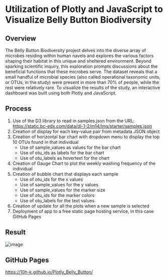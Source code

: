 # Utilization of Plotly and JavaScript to Visualize Belly Button Biodiversity #
## Overview ##

The Belly Button Biodiversity project delves into the diverse array of microbes residing within human navels and explores the various factors shaping their habitat in this unique and sheltered environment. Beyond sparking scientific inquiry, this exploration prompts discussions about the beneficial functions that these microbes serve. The dataset reveals that a small handful of microbial species (also called operational taxonomic units, or OTUs, in the study) were present in more than 70% of people, while the rest were relatively rare. To visualize the results of the study, an interactive dashboard was built using both Plotly and JavaScript.

## Process ##

1. Use of the D3 library to read in samples.json from the URL: https://static.bc-edx.com/data/dl-1-2/m14/lms/starter/samples.json
2. Creation of display for each key-value pair from metadata JSON object
3. Creation of horizontal bar chart with dropdown menu to display the top 10 OTUs found in that individual
    - Use of sample_values as values for the bar chart
    - Use of otu_ids as labels for the bar chart
    - Use of otu_labels as hovertext for the chart
4. Creation of Gauge Chart to plot the weekly washing frequency of the individual
5. Creation of bubble chart that displays each sample
    - Use of otu_ids for the x values
    - Use of sample_values for the y values
    - Use of sample_values for the marker size
    - Use of otu_ids for the marker colors
    - Use of otu_labels for the text values
6. Creation of update for all the plots when a new sample is selected
7. Deployment of app to a free static page hosting service, in this case GitHub Pages

## Result ##

![image](https://github.com/10H-K/Plotly_Belly_Button/assets/152930492/0492a269-24ba-475d-97e1-04f0ea22dbdc)

## GitHub Pages ##

https://10h-k.github.io/Plotly_Belly_Button/

